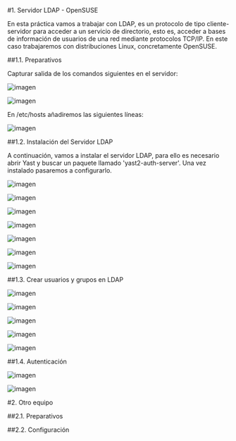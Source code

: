 #1. Servidor LDAP - OpenSUSE

En esta práctica vamos a trabajar con LDAP, es un protocolo de tipo cliente-servidor para acceder a un servicio de directorio, esto es, acceder a bases de información de usuarios de una red mediante protocolos TCP/IP. En este caso trabajaremos con distribuciones Linux, concretamente OpenSUSE.

##1.1. Preparativos

Capturar salida de los comandos siguientes en el servidor:

![imagen](images/15.png)

![imagen](images/16.png)

En /etc/hosts añadiremos las siguientes líneas:

![imagen](images/8.png)

##1.2. Instalación del Servidor LDAP

A continuación, vamos a instalar el servidor LDAP, para ello es necesario abrir Yast y buscar un paquete llamado 'yast2-auth-server'. Una vez instalado pasaremos a configurarlo.

![imagen](images/2.png)

![imagen](images/3.png)

![imagen](images/4.png)

![imagen](images/5.png)

![imagen](images/6.png)

![imagen](images/7.png)

![imagen](images/9.png)

##1.3. Crear usuarios y grupos en LDAP

![imagen](images/10.png)

![imagen](images/11.png)

![imagen](images/12.png)

![imagen](images/13.png)

![imagen](images/14.png)

##1.4. Autenticación

![imagen](images/17.png)

![imagen](images/18.png)


#2. Otro equipo



##2.1. Preparativos



##2.2. Configuración
